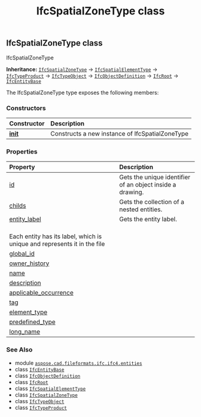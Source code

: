 ﻿---
title: IfcSpatialZoneType class
second_title: Aspose.CAD for Python via .NET API References
description: 
type: docs
weight: 6190
url: /python-net/aspose.cad.fileformats.ifc.ifc4.entities/ifcspatialzonetype/
is_root: false
---

## IfcSpatialZoneType class

IfcSpatialZoneType



**Inheritance:** [`IfcSpatialZoneType`](/cad/python-net/aspose.cad.fileformats.ifc.ifc4.entities/ifcspatialzonetype) → 
[`IfcSpatialElementType`](/cad/python-net/aspose.cad.fileformats.ifc.ifc4.entities/ifcspatialelementtype) → 
[`IfcTypeProduct`](/cad/python-net/aspose.cad.fileformats.ifc.ifc4.entities/ifctypeproduct) → 
[`IfcTypeObject`](/cad/python-net/aspose.cad.fileformats.ifc.ifc4.entities/ifctypeobject) → 
[`IfcObjectDefinition`](/cad/python-net/aspose.cad.fileformats.ifc.ifc4.entities/ifcobjectdefinition) → 
[`IfcRoot`](/cad/python-net/aspose.cad.fileformats.ifc.ifc4.entities/ifcroot) → 
[`IfcEntityBase`](/cad/python-net/aspose.cad.fileformats.ifc/ifcentitybase)



The IfcSpatialZoneType type exposes the following members:

### Constructors
| Constructor | Description |
| :- | :- |
| [__init__](/cad/python-net/aspose.cad.fileformats.ifc.ifc4.entities/ifcspatialzonetype/__init__/#) | Constructs a new instance of IfcSpatialZoneType |


### Properties
| Property | Description |
| :- | :- |
| [id](/cad/python-net/aspose.cad.fileformats.ifc.ifc4.entities/ifcspatialzonetype/id) | Gets the unique identifier of an object inside a drawing. |
| [childs](/cad/python-net/aspose.cad.fileformats.ifc.ifc4.entities/ifcspatialzonetype/childs) | Gets the collection of a nested entities. |
| [entity_label](/cad/python-net/aspose.cad.fileformats.ifc.ifc4.entities/ifcspatialzonetype/entity_label) | Gets the entity label.<br/>Each entity has its label, which is unique and represents it in the file |
| [global_id](/cad/python-net/aspose.cad.fileformats.ifc.ifc4.entities/ifcspatialzonetype/global_id) |  |
| [owner_history](/cad/python-net/aspose.cad.fileformats.ifc.ifc4.entities/ifcspatialzonetype/owner_history) |  |
| [name](/cad/python-net/aspose.cad.fileformats.ifc.ifc4.entities/ifcspatialzonetype/name) |  |
| [description](/cad/python-net/aspose.cad.fileformats.ifc.ifc4.entities/ifcspatialzonetype/description) |  |
| [applicable_occurrence](/cad/python-net/aspose.cad.fileformats.ifc.ifc4.entities/ifcspatialzonetype/applicable_occurrence) |  |
| [tag](/cad/python-net/aspose.cad.fileformats.ifc.ifc4.entities/ifcspatialzonetype/tag) |  |
| [element_type](/cad/python-net/aspose.cad.fileformats.ifc.ifc4.entities/ifcspatialzonetype/element_type) |  |
| [predefined_type](/cad/python-net/aspose.cad.fileformats.ifc.ifc4.entities/ifcspatialzonetype/predefined_type) |  |
| [long_name](/cad/python-net/aspose.cad.fileformats.ifc.ifc4.entities/ifcspatialzonetype/long_name) |  |



### See Also
* module [`aspose.cad.fileformats.ifc.ifc4.entities`](..)
* class [`IfcEntityBase`](/cad/python-net/aspose.cad.fileformats.ifc/ifcentitybase)
* class [`IfcObjectDefinition`](/cad/python-net/aspose.cad.fileformats.ifc.ifc4.entities/ifcobjectdefinition)
* class [`IfcRoot`](/cad/python-net/aspose.cad.fileformats.ifc.ifc4.entities/ifcroot)
* class [`IfcSpatialElementType`](/cad/python-net/aspose.cad.fileformats.ifc.ifc4.entities/ifcspatialelementtype)
* class [`IfcSpatialZoneType`](/cad/python-net/aspose.cad.fileformats.ifc.ifc4.entities/ifcspatialzonetype)
* class [`IfcTypeObject`](/cad/python-net/aspose.cad.fileformats.ifc.ifc4.entities/ifctypeobject)
* class [`IfcTypeProduct`](/cad/python-net/aspose.cad.fileformats.ifc.ifc4.entities/ifctypeproduct)
